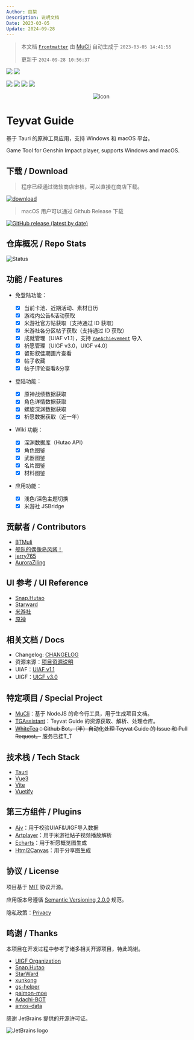 ```yaml
---
Author: 目棃
Description: 说明文档
Date: 2023-03-05
Update: 2024-09-28
---
```


> 本文档 [`Frontmatter`](https://github.com/BTMuli/MuCli#Frontmatter) 由 [MuCli](https://github.com/BTMuli/Mucli) 自动生成于 `2023-03-05 14:41:55`
>
> 更新于 `2024-09-28 10:56:37`

![](https://img.shields.io/github/last-commit/BTMuli/TeyvatGuide?style=for-the-badge) ![](https://img.shields.io/github/commits-since/BTMuli/TeyvatGuide/latest?include_prereleases&style=for-the-badge)

![](https://img.shields.io/badge/UIAF-v1.1-orange?style=for-the-badge) ![](https://img.shields.io/badge/UIGF-v3.0-red?style=for-the-badge) ![](https://img.shields.io/badge/UIGF-v4.0-red?style=for-the-badge) ![](https://img.shields.io/github/license/BTMuli/TeyvatGuide?style=for-the-badge)

<div style="width: 100%; text-align: center; margin: 0 auto;">
  <img alt="icon" src="https://s2.loli.net/2023/10/19/Y5DpBQRy3usLHEb.png" />
</div>

# Teyvat Guide

基于 Tauri 的原神工具应用，支持 Windows 和 macOS 平台。

Game Tool for Genshin Impact player, supports Windows and macOS.

## 下载 / Download

> 程序已经通过微软商店审核，可以直接在商店下载。

<a href="https://apps.microsoft.com/store/detail/9NLBNNNBNSJN?launch=true&cid=BTMuli&mode=mini">
	<img src="https://get.microsoft.com/images/zh-cn%20dark.svg" alt="download"/>
</a>

> macOS 用户可以通过 Github Release 下载

[![GitHub release (latest by date)](https://img.shields.io/github/v/release/BTMuli/TeyvatGuide?style=for-the-badge)](https://github.com/BTMuli/TeyvatGuide/releases/latest)

## 仓库概况 / Repo Stats

![Status](https://repobeats.axiom.co/api/embed/345d4bae5dc7e5184af4452b9dad01a671e220b3.svg "Repobeats analytics image")

## 功能 / Features

- 免登陆功能：

  - [x] 当前卡池、近期活动、素材日历
  - [x] 游戏内公告&活动获取
  - [x] 米游社官方帖获取（支持通过 ID 获取）
  - [x] 米游社各分区帖子获取（支持通过 ID 获取）
  - [x] 成就管理（UIAF v1.1），支持 [`YaeAchievement`](https://github.com/HolographicHat/YaeAchievement) 导入
  - [x] 祈愿管理（UIGF v3.0，UIGF v4.0）
  - [x] 留影叙佳期画片查看
  - [x] 帖子收藏
  - [x] 帖子评论查看&分享

- 登陆功能：

  - [x] 原神战绩数据获取
  - [x] 角色详情数据获取
  - [x] 螺旋深渊数据获取
  - [x] 祈愿数据获取（近一年）

- Wiki 功能：

  - [x] 深渊数据库（Hutao API）
  - [x] 角色图鉴
  - [x] 武器图鉴
  - [x] 名片图鉴
  - [x] 材料图鉴

- 应用功能：
  - [x] 浅色/深色主题切换
  - [x] 米游社 JSBridge

## 贡献者 / Contributors

- [BTMuli](https://github.com/BTMuli)
- [舰队的偶像岛风酱！](https://github.com/frg2089)
- [jerry765](https://github.com/jerry765)
- [AuroraZiling](https://github.com/AuroraZiling)

## UI 参考 / UI Reference

- [Snap.Hutao](https://github.com/DGP-Studio/Snap.Hutao)
- [Starward](https://github.com/Scighost/Starward)
- [米游社](https://www.miyoushe.com/ys/)
- [原神](https://yuanshen.com/)

## 相关文档 / Docs

- Changelog: [CHANGELOG](CHANGELOG.md)
- 资源来源：[项目资源说明](docs/项目资源说明.md)
- UIAF：[UIAF v1.1](docs/UIAF.md)
- UIGF：[UIGF v3.0](docs/UIGF.md)

## 特定项目 / Special Project

- [MuCli](https://github.com/BTMuli/MuCli)：基于 NodeJS 的命令行工具，用于生成项目文档。
- [TGAssistant](https://github.com/BTMuli/TGAssistant)：Teyvat Guide 的资源获取、解析、处理仓库。
- ~~[WhiteTea](https://github.com/BTMuli/WhiteTea)：Github Bot，（半）自动化处理 Teyvat Guide 的 Issue 和 Pull Request。~~ 服务已挂T_T

## 技术栈 / Tech Stack

- [Tauri](https://github.com/tauri-apps/tauri)
- [Vue3](https://github.com/vuejs/core)
- [Vite](https://github.com/vitejs/vite)
- [Vuetify](https://github.com/vuetifyjs/vuetify)

## 第三方组件 / Plugins

- [Ajv](https://github.com/ajv-validator/ajv/)：用于校验UIAF&UIGF导入数据
- [Artplayer](https://artplayer.org/)：用于米游社帖子视频播放解析
- [Echarts](https://echarts.apache.org/zh/index.html)：用于祈愿概览图生成
- [Html2Canvas](https://github.com/niklasvh/html2canvas)：用于分享图生成

## 协议 / License

项目基于 [MIT](LICENSE) 协议开源。

应用版本号遵循 [Semantic Versioning 2.0.0](https://semver.org/lang/zh-CN/) 规范。

隐私政策：[Privacy](https://app.btmuli.ink/docs/privacy.html)

## 鸣谢 / Thanks

本项目在开发过程中参考了诸多相关开源项目，特此鸣谢。

- [UIGF Organization](https://github.com/UIGF-org)
- [Snap.Hutao](https://github.com/DGP-Studio/Snap.Hutao)
- [StarWard](https://github.com/Scighost/Starward)
- [xunkong](https://github.com/xunkong/xunkong)
- [gs-helper](https://github.com/vikiboss/gs-helper)
- [paimon-moe](https://github.com/MadeBaruna/paimon-moe)
- [Adachi-BOT](https://github.com/Arondight/Adachi-BOT)
- [amos-data](https://github.com/yuehaiteam/amos-data)

感谢 JetBrains 提供的开源许可证。

![JetBrains logo](https://resources.jetbrains.com/storage/products/company/brand/logos/jetbrains.png)
